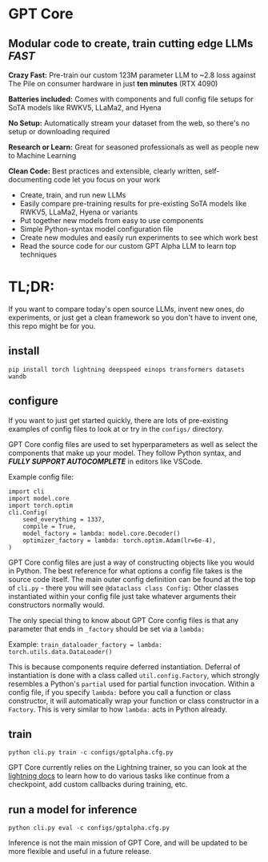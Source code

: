 # GPT Core

## Modular code to **create**, **train** cutting edge LLMs ***FAST***

**Crazy Fast:** Pre-train our custom 123M parameter LLM to ~2.8 loss against The Pile on consumer hardware in just **ten minutes** (RTX 4090)

**Batteries included:** Comes with components and full config file setups for SoTA models like RWKV5, LLaMa2, and Hyena

**No Setup:** Automatically stream your dataset from the web, so there's no setup or downloading required

**Research or Learn:** Great for seasoned professionals as well as people new to Machine Learning

**Clean Code:** Best practices and extensible, clearly written, self-documenting code let you focus on your work

- Create, train, and run new LLMs
- Easily compare pre-training results for pre-existing SoTA models like RWKV5, LLaMa2, Hyena or variants
- Put together new models from easy to use components
- Simple Python-syntax model configuration file
- Create new modules and easily run experiments to see which work best
- Read the source code for our custom GPT Alpha LLM to learn top techniques

# TL;DR:

If you want to compare today's open source LLMs, invent new ones, do experiments, or just get a clean framework so you don't have to invent one, this repo might be for you.

## install

```
pip install torch lightning deepspeed einops transformers datasets wandb
```

## configure

If you want to just get started quickly, there are lots of pre-existing examples of config files to look at or try in the `configs/` directory.

GPT Core config files are used to set hyperparameters as well as select the components that make up your model. They follow Python syntax, and ***FULLY SUPPORT AUTOCOMPLETE*** in editors like VSCode.

Example config file:

```
import cli
import model.core
import torch.optim
cli.Config(
    seed_everything = 1337,
    compile = True,
    model_factory = lambda: model.core.Decoder()
    optimizer_factory = lambda: torch.optim.Adam(lr=6e-4),
)
```


GPT Core config files are just a way of constructing objects like you would in Python. The best reference for what options a config file takes is the source code itself. The main outer config definition can be found at the top of `cli.py` - there you will see `@dataclass class Config:` Other classes instantiated within your config file just take whatever arguments their constructors normally would.

The only special thing to know about GPT Core config files is that any parameter that ends in `_factory` should be set via a `lambda:` 

Example: `train_dataloader_factory = lambda: torch.utils.data.DataLoader()`

This is because components require deferred instantiation. Deferral of instantiation is done with a class called `util.config.Factory`, which strongly resembles a Python's `partial` used for partial function invocation. Within a config file, if you specify `lambda:` before you call a function or class constructor, it will automatically wrap your function or class constructor in a `Factory`. This is very similar to how `lambda:` acts in Python already.

## train

```
python cli.py train -c configs/gptalpha.cfg.py
```

GPT Core currently relies on the Lightning trainer, so you can look at the [lightning docs](https://lightning.ai/docs/app/stable/) to learn how to do various tasks like continue from a checkpoint, add custom callbacks during training, etc.

## run a model for inference

```
python cli.py eval -c configs/gptalpha.cfg.py
```
Inference is not the main mission of GPT Core, and will be updated to be more flexible and useful in a future release.
